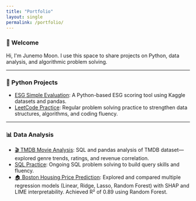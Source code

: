 ```yaml
---
title: "Portfolio"
layout: single
permalink: /portfolio/
---
```



### 👋 Welcome

Hi, I'm Junemo Moon. I use this space to share projects on Python, data analysis, and algorithmic problem solving.


---

### 🐍 Python Projects

- [ESG Simple Evaluation](https://github.com/Junemo-hub/CS50_Final_Project): A Python-based ESG scoring tool using Kaggle datasets and pandas.  
- [LeetCode Practice](https://github.com/Junemo-hub/LeetCode-Solutions): Regular problem solving practice to strengthen data structures, algorithms, and coding fluency.


---

### 📊 Data Analysis

- [🎬 TMDB Movie Analysis](https://github.com/Junemo-hub/Data-Analysis-Portfolio/tree/main/project_01_TMDB_Movies): SQL and pandas analysis of TMDB dataset—explored genre trends, ratings, and revenue correlation.
- [SQL Practice](https://github.com/Junemo-hub/SQL-Practice): Ongoing SQL problem solving to build query skills and fluency.
- [🏠 Boston Housing Price Prediction](https://github.com/Junemo-hub/Data-Analysis-Portfolio/tree/main/project_02_Boston_House_Prices): Explored and compared multiple regression models (Linear, Ridge, Lasso, Random Forest) with SHAP and LIME interpretability. Achieved R² of 0.89 using Random Forest.


